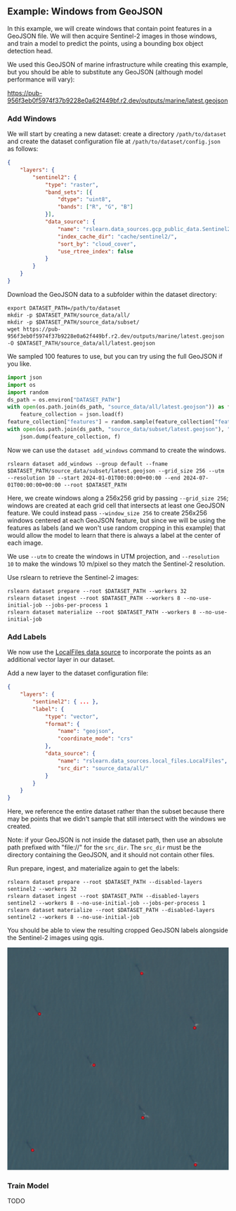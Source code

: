Example: Windows from GeoJSON
-----------------------------

In this example, we will create windows that contain point features in a GeoJSON file.
We will then acquire Sentinel-2 images in those windows, and train a model to predict
the points, using a bounding box object detection head.

We used this GeoJSON of marine infrastructure while creating this example, but you
should be able to substitute any GeoJSON (although model performance will vary):

https://pub-956f3eb0f5974f37b9228e0a62f449bf.r2.dev/outputs/marine/latest.geojson

### Add Windows

We will start by creating a new dataset: create a directory `/path/to/dataset` and
create the dataset configuration file at `/path/to/dataset/config.json` as follows:

```json
{
    "layers": {
        "sentinel2": {
            "type": "raster",
            "band_sets": [{
                "dtype": "uint8",
                "bands": ["R", "G", "B"]
            }],
            "data_source": {
                "name": "rslearn.data_sources.gcp_public_data.Sentinel2",
                "index_cache_dir": "cache/sentinel2/",
                "sort_by": "cloud_cover",
                "use_rtree_index": false
            }
        }
    }
}
```

Download the GeoJSON data to a subfolder within the dataset directory:

```
export DATASET_PATH=/path/to/dataset
mkdir -p $DATASET_PATH/source_data/all/
mkdir -p $DATASET_PATH/source_data/subset/
wget https://pub-956f3eb0f5974f37b9228e0a62f449bf.r2.dev/outputs/marine/latest.geojson -O $DATASET_PATH/source_data/all/latest.geojson
```

We sampled 100 features to use, but you can try using the full GeoJSON if you like.

```python
import json
import os
import random
ds_path = os.environ["DATASET_PATH"]
with open(os.path.join(ds_path, "source_data/all/latest.geojson")) as f:
    feature_collection = json.load(f)
feature_collection["features"] = random.sample(feature_collection["features"], 100)
with open(os.path.join(ds_path, "source_data/subset/latest.geojson"), "w") as f:
    json.dump(feature_collection, f)
```

Now we can use the `dataset add_windows` command to create the windows.

```
rslearn dataset add_windows --group default --fname $DATASET_PATH/source_data/subset/latest.geojson --grid_size 256 --utm --resolution 10 --start 2024-01-01T00:00:00+00:00 --end 2024-07-01T00:00:00+00:00 --root $DATASET_PATH
```

Here, we create windows along a 256x256 grid by passing `--grid_size 256`; windows are
created at each grid cell that intersects at least one GeoJSON feature. We could
instead pass `--window_size 256` to create 256x256 windows centered at each GeoJSON
feature, but since we will be using the features as labels (and we won't use random
cropping in this example) that would allow the model to learn that there is always a
label at the center of each image.

We use `--utm` to create the windows in UTM projection, and `--resolution 10` to make
the windows 10 m/pixel so they match the Sentinel-2 resolution.

Use rslearn to retrieve the Sentinel-2 images:

```
rslearn dataset prepare --root $DATASET_PATH --workers 32
rslearn dataset ingest --root $DATASET_PATH --workers 8 --no-use-initial-job --jobs-per-process 1
rslearn dataset materialize --root $DATASET_PATH --workers 8 --no-use-initial-job
```

### Add Labels

We now use the
[LocalFiles data source](../DatasetConfig.md#rslearndata_sourceslocal_fileslocalfiles)
to incorporate the points as an additional vector layer in our dataset.

Add a new layer to the dataset configuration file:

```json
{
    "layers": {
        "sentinel2": { ... },
        "label": {
            "type": "vector",
            "format": {
                "name": "geojson",
                "coordinate_mode": "crs"
            },
            "data_source": {
                "name": "rslearn.data_sources.local_files.LocalFiles",
                "src_dir": "source_data/all/"
            }
        }
    }
}
```

Here, we reference the entire dataset rather than the subset because there may be
points that we didn't sample that still intersect with the windows we created.

Note: if your GeoJSON is not inside the dataset path, then use an absolute path
prefixed with "file://" for the `src_dir`. The `src_dir` must be the directory
containing the GeoJSON, and it should not contain other files.

Run prepare, ingest, and materialize again to get the labels:

```
rslearn dataset prepare --root $DATASET_PATH --disabled-layers sentinel2 --workers 32
rslearn dataset ingest --root $DATASET_PATH --disabled-layers sentinel2 --workers 8 --no-use-initial-job --jobs-per-process 1
rslearn dataset materialize --root $DATASET_PATH --disabled-layers sentinel2 --workers 8 --no-use-initial-job
```

You should be able to view the resulting cropped GeoJSON labels alongside the
Sentinel-2 images using qgis.

![Screenshot from qgis showing the Sentinel-2 image computed for a window along with the label GeoJSON containing marine infrastructure points](./WindowsFromGeojson/marine_infra_sentinel2_qgis.png)

### Train Model

TODO
